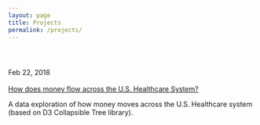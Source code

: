 ```yaml
---
layout: page
title: Projects
permalink: /projects/
---
```


<div class="page-content">
  <div class="wrapper">
    <article class="post">

<header class="post-header">
<!--  <h1 class="post-title">Projects</h1>-->
</header>



<div class="post-content">






<div class="post postContent">
<div  class="postDate"><time datetime="2018-02-22T09:15:31-05:00" itemprop="datePublished">Feb 22, 2018</time>
</div>
<div class="postTag">

</div>
<br>
<div class="postTitle">
<a class='postLink' href="http://kelvinkchan.com/healthcare_costs/">How does money flow across the U.S. Healthcare System?</a>
</div>
<div class="postExt">
<p>A data exploration of how money moves across the U.S. Healthcare system (based on D3 Collapsible Tree library).</p>


</div>
</div>





</div>

</article>

  </div>
</div>

